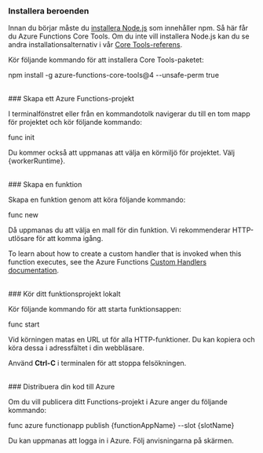 ### <a name="install-dependencies"></a>Installera beroenden

Innan du börjar måste du <a href="https://go.microsoft.com/fwlink/?linkid=2016195" target="_blank">installera Node.js</a> som innehåller npm. Så här får du Azure Functions Core Tools. Om du inte vill installera Node.js kan du se andra installationsalternativ i vår <a href="https://go.microsoft.com/fwlink/?linkid=2016192" target="_blank">Core Tools-referens</a>.

Kör följande kommando för att installera Core Tools-paketet:

<MarkdownHighlighter>npm install -g azure-functions-core-tools@4 --unsafe-perm true</MarkdownHighlighter>

<br/>
### <a name="create-an-azure-functions-project"></a>Skapa ett Azure Functions-projekt

I terminalfönstret eller från en kommandotolk navigerar du till en tom mapp för projektet och kör följande kommando:

<MarkdownHighlighter>func init</MarkdownHighlighter>

Du kommer också att uppmanas att välja en körmiljö för projektet. Välj {workerRuntime}.

<br/>
### <a name="create-a-function"></a>Skapa en funktion

Skapa en funktion genom att köra följande kommando:

<MarkdownHighlighter>func new</MarkdownHighlighter>

Då uppmanas du att välja en mall för din funktion. Vi rekommenderar HTTP-utlösare för att komma igång.

<StackInstructions customStack={true}>To learn about how to create a custom handler that is invoked when this function executes, see the Azure Functions <a href="https://go.microsoft.com/fwlink/?linkid=2138621" target="_blank">Custom Handlers documentation</a>.</StackInstructions>

<br/>
### <a name="run-your-function-project-locally"></a>Kör ditt funktionsprojekt lokalt

Kör följande kommando för att starta funktionsappen:

<MarkdownHighlighter>func start</MarkdownHighlighter>

Vid körningen matas en URL ut för alla HTTP-funktioner. Du kan kopiera och köra dessa i adressfältet i din webbläsare.

Använd **Ctrl-C** i terminalen för att stoppa felsökningen.

<br/>
### <a name="deploy-your-code-to-azure"></a>Distribuera din kod till Azure

Om du vill publicera ditt Functions-projekt i Azure anger du följande kommando:

<MarkdownHighlighter>func azure functionapp publish {functionAppName} <SlotComponent>--slot {slotName}</SlotComponent></MarkdownHighlighter>

Du kan uppmanas att logga in i Azure. Följ anvisningarna på skärmen.
